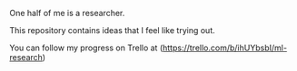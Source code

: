 One half of me is a researcher.

This repository contains ideas that I feel like trying out.

You can follow my progress on Trello at (https://trello.com/b/ihUYbsbI/ml-research)
